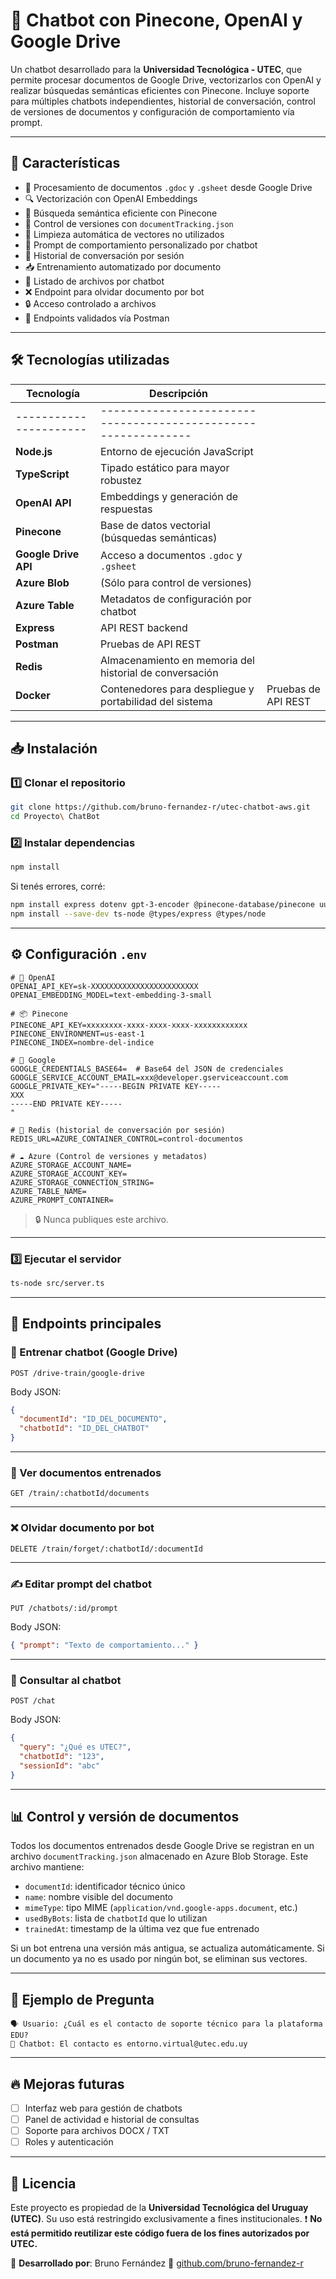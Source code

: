 # 🤖 Chatbot con Pinecone, OpenAI y Google Drive

Un chatbot desarrollado para la **Universidad Tecnológica - UTEC**, que permite procesar documentos de Google Drive, vectorizarlos con OpenAI y realizar búsquedas semánticas eficientes con Pinecone.
Incluye soporte para múltiples chatbots independientes, historial de conversación, control de versiones de documentos y configuración de comportamiento vía prompt.

---

## 🚀 Características

* 📄 Procesamiento de documentos `.gdoc` y `.gsheet` desde Google Drive
* 🔍 Vectorización con OpenAI Embeddings
* 🧠 Búsqueda semántica eficiente con Pinecone
* 🔁 Control de versiones con `documentTracking.json`
* 🧹 Limpieza automática de vectores no utilizados
* 🧠 Prompt de comportamiento personalizado por chatbot
* 💬 Historial de conversación por sesión
* 📥 Entrenamiento automatizado por documento
* 📃 Listado de archivos por chatbot
* ❌ Endpoint para olvidar documento por bot
* 🔒 Acceso controlado a archivos
* 🧪 Endpoints validados vía Postman

---

## 🛠️ Tecnologías utilizadas

| Tecnología             | Descripción                                                    |                     |
| ---------------------- | -------------------------------------------------------------- | ------------------- |
| ---------------------- | -------------------------------------------------------------- |                     |
| **Node.js**            | Entorno de ejecución JavaScript                                |                     |
| **TypeScript**         | Tipado estático para mayor robustez                            |                     |
| **OpenAI API**         | Embeddings y generación de respuestas                          |                     |
| **Pinecone**           | Base de datos vectorial (búsquedas semánticas)                 |                     |
| **Google Drive API**   | Acceso a documentos `.gdoc` y `.gsheet`                        |                     |
| **Azure Blob**         | (Sólo para control de versiones)                               |                     |
| **Azure Table**        | Metadatos de configuración por chatbot                         |                     |
| **Express**            | API REST backend                                               |                     |
| **Postman**            | Pruebas de API REST                                            |                     |
| **Redis**              | Almacenamiento en memoria del historial de conversación        |                     |
| **Docker**             | Contenedores para despliegue y portabilidad del sistema        | Pruebas de API REST |

---

## 📥 Instalación

### 1️⃣ Clonar el repositorio

```bash
git clone https://github.com/bruno-fernandez-r/utec-chatbot-aws.git
cd Proyecto\ ChatBot
```

### 2️⃣ Instalar dependencias

```bash
npm install
```

Si tenés errores, corré:

```bash
npm install express dotenv gpt-3-encoder @pinecone-database/pinecone uuid googleapis
npm install --save-dev ts-node @types/express @types/node
```

---

## ⚙️ Configuración `.env`

```env
# 🔐 OpenAI
OPENAI_API_KEY=sk-XXXXXXXXXXXXXXXXXXXXXXXX
OPENAI_EMBEDDING_MODEL=text-embedding-3-small

# 📦 Pinecone
PINECONE_API_KEY=xxxxxxxx-xxxx-xxxx-xxxx-xxxxxxxxxxxx
PINECONE_ENVIRONMENT=us-east-1
PINECONE_INDEX=nombre-del-indice

# 📄 Google
GOOGLE_CREDENTIALS_BASE64=  # Base64 del JSON de credenciales
GOOGLE_SERVICE_ACCOUNT_EMAIL=xxx@developer.gserviceaccount.com
GOOGLE_PRIVATE_KEY="-----BEGIN PRIVATE KEY-----
XXX
-----END PRIVATE KEY-----
"

# 💬 Redis (historial de conversación por sesión)
REDIS_URL=AZURE_CONTAINER_CONTROL=control-documentos

# ☁️ Azure (Control de versiones y metadatos)
AZURE_STORAGE_ACCOUNT_NAME=
AZURE_STORAGE_ACCOUNT_KEY=
AZURE_STORAGE_CONNECTION_STRING=
AZURE_TABLE_NAME=
AZURE_PROMPT_CONTAINER=
```

> 🔒 Nunca publiques este archivo.

---

### 3️⃣ Ejecutar el servidor

```bash
ts-node src/server.ts
```

---

## 📡 Endpoints principales

### 🔄 Entrenar chatbot (Google Drive)

```
POST /drive-train/google-drive
```

Body JSON:

```json
{
  "documentId": "ID_DEL_DOCUMENTO",
  "chatbotId": "ID_DEL_CHATBOT"
}
```

---

### 🧾 Ver documentos entrenados

```
GET /train/:chatbotId/documents
```

---

### ❌ Olvidar documento por bot

```
DELETE /train/forget/:chatbotId/:documentId
```

---

### ✍️ Editar prompt del chatbot

```
PUT /chatbots/:id/prompt
```

Body JSON:

```json
{ "prompt": "Texto de comportamiento..." }
```

---

### 💬 Consultar al chatbot

```
POST /chat
```

Body JSON:

```json
{
  "query": "¿Qué es UTEC?",
  "chatbotId": "123",
  "sessionId": "abc"
}
```

---

## 📊 Control y versión de documentos

Todos los documentos entrenados desde Google Drive se registran en un archivo `documentTracking.json` almacenado en Azure Blob Storage. Este archivo mantiene:

* `documentId`: identificador técnico único
* `name`: nombre visible del documento
* `mimeType`: tipo MIME (`application/vnd.google-apps.document`, etc.)
* `usedByBots`: lista de `chatbotId` que lo utilizan
* `trainedAt`: timestamp de la última vez que fue entrenado

Si un bot entrena una versión más antigua, se actualiza automáticamente. Si un documento ya no es usado por ningún bot, se eliminan sus vectores.

---

## 🎯 Ejemplo de Pregunta

```text
🗣️ Usuario: ¿Cuál es el contacto de soporte técnico para la plataforma EDU?
🤖 Chatbot: El contacto es entorno.virtual@utec.edu.uy
```

---

## 🔥 Mejoras futuras

* [ ] Interfaz web para gestión de chatbots
* [ ] Panel de actividad e historial de consultas
* [ ] Soporte para archivos DOCX / TXT
* [ ] Roles y autenticación

---

## 📜 Licencia

Este proyecto es propiedad de la **Universidad Tecnológica del Uruguay (UTEC)**.
Su uso está restringido exclusivamente a fines institucionales.
❗ **No está permitido reutilizar este código fuera de los fines autorizados por UTEC.**

📌 **Desarrollado por**: Bruno Fernández
🔗 [github.com/bruno-fernandez-r](https://github.com/bruno-fernandez-r)
